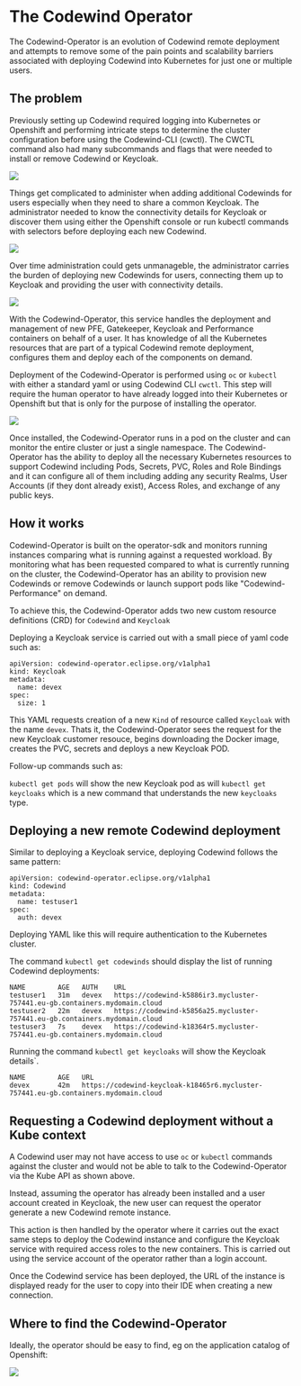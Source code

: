 # The Codewind Operator

The Codewind-Operator is an evolution of Codewind remote deployment and attempts to remove some of the pain points and scalability barriers associated with deploying Codewind into Kubernetes for just one or multiple users.

## The problem

Previously setting up Codewind required logging into Kubernetes or Openshift and performing intricate steps to determine the cluster configuration before using the Codewind-CLI (cwctl).  The CWCTL command also had many subcommands and flags that were needed to install or remove Codewind or Keycloak.

![](media/operator/cwctl-diagram1.png)

Things get complicated to administer when adding additional Codewinds for users especially when they need to share a common Keycloak. The administrator needed to know the connectivity details for Keycloak or discover them using either the Openshift console or run kubectl commands with selectors before deploying each new Codewind.

![](media/operator/cwctl-diagram2.png)

Over time administration could gets unmanageble, the administrator carries the burden of deploying new Codewinds for users, connecting them up to Keycloak and providing the user with connectivity details. 

![](media/operator/cwctl-diagram3.png)


With the Codewind-Operator, this service handles the deployment and management of new PFE, Gatekeeper, Keycloak and Performance containers on behalf of a user. It has knowledge of all the Kubernetes resources that are part of a typical Codewind remote deployment, configures them and deploy each of the components on demand.

Deployment of the Codewind-Operator is performed using `oc` or `kubectl` with either a standard yaml or using Codewind CLI `cwctl`.  This step will require the human operator to have already logged into their Kubernetes or Openshift but that is only for the purpose of installing the operator.

![](media/operator/cwctl-diagram4.png)

Once installed, the Codewind-Operator runs in a pod on the cluster and can monitor the entire cluster or just a single namespace. The Codewind-Operator has the ability to deploy all the necessary Kubernetes resources to support Codewind including Pods, Secrets, PVC, Roles and Role Bindings and it can configure all of them including adding any security Realms, User Accounts (if they dont already exist), Access Roles, and exchange of any public keys.

## How it works

Codewind-Operator is built on the operator-sdk and monitors running instances comparing what is running against a requested workload. By monitoring what has been requested compared to what is currently running on the cluster, the Codewind-Operator has an ability to provision new Codewinds or remove Codewinds or launch support pods like "Codewind-Performance" on demand.

To achieve this, the Codewind-Operator adds two new custom resource definitions (CRD) for  `Codewind` and `Keycloak`

Deploying a Keycloak service is carried out with a small piece of yaml code such as:

```
apiVersion: codewind-operator.eclipse.org/v1alpha1
kind: Keycloak
metadata:
  name: devex
spec:
  size: 1
```

This YAML requests creation of a new `Kind` of resource called `Keycloak` with the name `devex`. Thats it, the Codewind-Operator sees the request for the new Keycloak customer resouce, begins downloading the Docker image, creates the PVC, secrets and deploys a new Keycloak POD.

Follow-up commands such as:

`kubectl get pods` will show the new Keycloak pod as will `kubectl get keycloaks` which is a new command that understands the new `keycloaks` type.

## Deploying a new remote Codewind deployment

Similar to deploying a Keycloak service, deploying Codewind follows the same pattern:

```
apiVersion: codewind-operator.eclipse.org/v1alpha1
kind: Codewind
metadata:
  name: testuser1
spec:
  auth: devex
```

Deploying YAML like this will require authentication to the Kubernetes cluster.


The command `kubectl get codewinds` should display the list of running Codewind deployments:

```
NAME        AGE   AUTH    URL
testuser1   31m   devex   https://codewind-k5886ir3.mycluster-757441.eu-gb.containers.mydomain.cloud
testuser2   22m   devex   https://codewind-k5856a25.mycluster-757441.eu-gb.containers.mydomain.cloud
testuser3   7s    devex   https://codewind-k18364r5.mycluster-757441.eu-gb.containers.mydomain.cloud
```

Running the command `kubectl get keycloaks` will show the Keycloak details`.

```
NAME        AGE   URL
devex       42m   https://codewind-keycloak-k18465r6.mycluster-757441.eu-gb.containers.mydomain.cloud
```

## Requesting a Codewind deployment without a Kube context

A Codewind user may not have access to use `oc` or `kubectl` commands against the cluster and would not be able to talk to the Codewind-Operator via the Kube API as shown above.

Instead, assuming the operator has already been installed and a user account created in Keycloak, the new user can request the operator generate a new Codewind remote instance.

This action is then handled by the operator where it carries out the exact same steps to deploy the Codewind instance and configure the Keycloak service with required access roles to the new containers. This is carried out using the service account of the operator rather than a login account.

Once the Codewind service has been deployed, the URL of the instance is displayed ready for the user to copy into their IDE when creating a new connection.

## Where to find the Codewind-Operator

Ideally, the operator should be easy to find, eg on the application catalog of Openshift:

![](media/operator/openshift-catalog.png)

